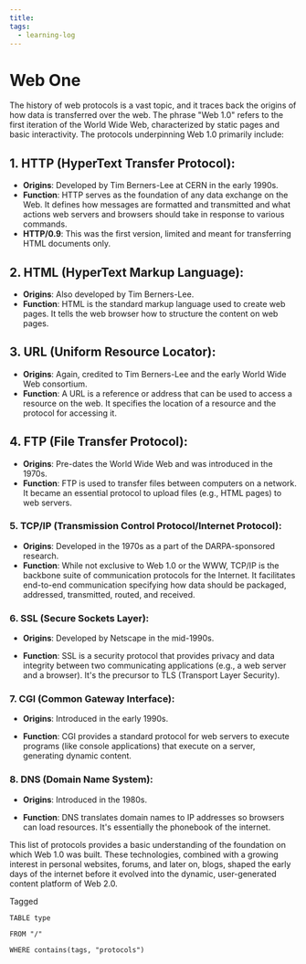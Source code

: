 ```yaml
---
title: 
tags:
  - learning-log
---
```



# Web One

The history of web protocols is a vast topic, and it traces back the origins of how data is transferred over the web. The phrase "Web 1.0" refers to the first iteration of the World Wide Web, characterized by static pages and basic interactivity. The protocols underpinning Web 1.0 primarily include:

## 1. **HTTP (HyperText Transfer Protocol)**:

- **Origins**: Developed by Tim Berners-Lee at CERN in the early 1990s.
- **Function**: HTTP serves as the foundation of any data exchange on the Web. It defines how messages are formatted and transmitted and what actions web servers and browsers should take in response to various commands.
- **HTTP/0.9**: This was the first version, limited and meant for transferring HTML documents only.
## 2. **HTML (HyperText Markup Language)**:

- **Origins**: Also developed by Tim Berners-Lee.
- **Function**: HTML is the standard markup language used to create web pages. It tells the web browser how to structure the content on web pages.
## 3. **URL (Uniform Resource Locator)**:

- **Origins**: Again, credited to Tim Berners-Lee and the early World Wide Web consortium.  
- **Function**: A URL is a reference or address that can be used to access a resource on the web. It specifies the location of a resource and the protocol for accessing it.

## 4. **FTP (File Transfer Protocol)**:

- **Origins**: Pre-dates the World Wide Web and was introduced in the 1970s.
- **Function**: FTP is used to transfer files between computers on a network. It became an essential protocol to upload files (e.g., HTML pages) to web servers.  

### 5. **TCP/IP (Transmission Control Protocol/Internet Protocol)**:

- **Origins**: Developed in the 1970s as a part of the DARPA-sponsored research.
- **Function**: While not exclusive to Web 1.0 or the WWW, TCP/IP is the backbone suite of communication protocols for the Internet. It facilitates end-to-end communication specifying how data should be packaged, addressed, transmitted, routed, and received.

### 6. **SSL (Secure Sockets Layer)**:

- **Origins**: Developed by Netscape in the mid-1990s.
    
- **Function**: SSL is a security protocol that provides privacy and data integrity between two communicating applications (e.g., a web server and a browser). It's the precursor to TLS (Transport Layer Security).
    

### 7. **CGI (Common Gateway Interface)**:

- **Origins**: Introduced in the early 1990s.
    
- **Function**: CGI provides a standard protocol for web servers to execute programs (like console applications) that execute on a server, generating dynamic content.
    

### 8. **DNS (Domain Name System)**:

- **Origins**: Introduced in the 1980s.
    
- **Function**: DNS translates domain names to IP addresses so browsers can load resources. It's essentially the phonebook of the internet.
    

This list of protocols provides a basic understanding of the foundation on which Web 1.0 was built. These technologies, combined with a growing interest in personal websites, forums, and later on, blogs, shaped the early days of the internet before it evolved into the dynamic, user-generated content platform of Web 2.0.


Tagged 

```dataview
TABLE type

FROM "/"

WHERE contains(tags, "protocols")
```